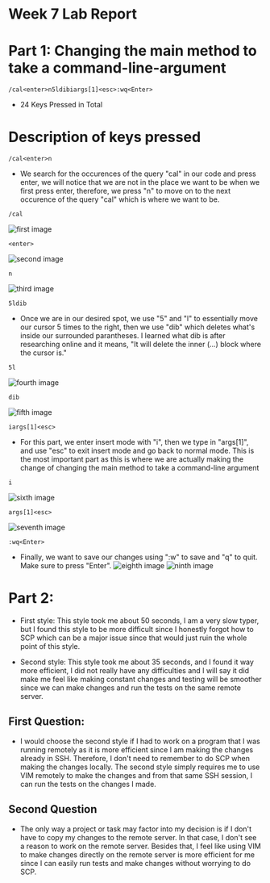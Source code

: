 # Week 7 Lab Report

# Part 1: Changing the main method to take a command-line-argument

```
/cal<enter>n5ldibiargs[1]<esc>:wq<Enter>
```
- 24 Keys Pressed in Total

# Description of keys pressed
```
/cal<enter>n
```
- We search for the occurences of the query "cal" in our code and press enter, we will notice that we are not in the place we want to be when we first press enter, therefore, we press "n" to move on to the next occurence of the query "cal" which is where we want to be.
```
/cal
```
![first image](cal.png)
```
<enter>
```
![second image](enter.png)
```
n
```
![third image](newn.png)

```
5ldib
```
- Once we are in our desired spot, we use "5" and "l" to essentially move our cursor 5 times to the right, then we use "dib" which deletes what's inside our surrounded parantheses. I learned what dib is after researching online and it means, "It will delete the inner (...) block where the cursor is."
```
5l
```
![fourth image](5l.png)
```
dib
```
![fifth image](dib.png)

```
iargs[1]<esc>
```
- For this part, we enter insert mode with "i", then we type in "args[1]", and use "esc" to exit insert mode and go back to normal mode. This is the most important part as this is where we are actually making the change of changing the main method to take a command-line argument

```
i
```
![sixth image](i.png)
```
args[1]<esc>
```
![seventh image](args.png)

```
:wq<Enter>
```
- Finally, we want to save our changes using ":w" to save and "q" to quit. Make sure to press "Enter".
![eighth image](wq.png)
![ninth image](e.png)

# Part 2:

- First style: This style took me about 50 seconds, I am a very slow typer, but I found this style to be more difficult since I honestly forgot how to SCP which can be a major issue since that would just ruin the whole point of this style.

- Second style: This style took me about 35 seconds, and I found it way more efficient, I did not really have any difficulties and I will say it did make me feel like making constant changes and testing will be smoother since we can make changes and run the tests on the same remote server.

## First Question:
- I would choose the second style if I had to work on a program that I was running remotely as it is more efficient since I am making the changes already in SSH. Therefore, I don't need to remember to do SCP when making the changes locally. The second style simply requires me to use VIM remotely to make the changes and from that same SSH session, I can run the tests on the changes I made.
## Second Question
- The only way a project or task may factor into my decision is if I don't have to copy my changes to the remote server. In that case, I don't see a reason to work on the remote server. Besides that, I feel like using VIM to make changes directly on the remote server is more efficient for me since I can easily run tests and make changes without worrying to do SCP.